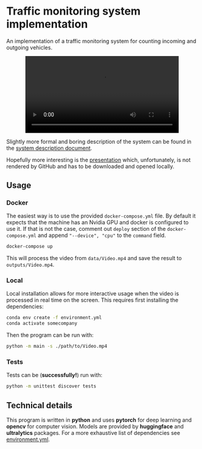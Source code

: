 # Traffic monitoring system implementation

An implementation of a traffic monitoring system for counting incoming and outgoing vehicles.

<p align="center">
<video src="https://github.com/vladserkoff/detect-and-track/assets/9671366/3c9e86f7-3ea8-473a-9199-1c206b2bde2b" controls width="80%"></video>
</p>

Slightly more formal and boring description of the system can be found in the [system description document](./docs/system_description.md).

Hopefully more interesting is the [presentation](./docs/presentation.html) which, unfortunately, is not rendered by GitHub and has to be downloaded and opened locally.

## Usage

### Docker

The easiest way is to use the provided `docker-compose.yml` file. By default it expects that the machine has an Nvidia GPU and docker is configured to use it. If that is not the case, comment out `deploy` section of the `docker-compose.yml` and append `"--device", "cpu"` to the `command` field.

```bash
docker-compose up
```

This will process the video from `data/Video.mp4` and save the result to `outputs/Video.mp4`.

### Local

Local installation allows for more interactive usage when the video is processed in real time on the screen. This requires first installing the dependencies:

```bash
conda env create -f environment.yml
conda activate somecompany
```

Then the program can be run with:

```bash
python -m main -s ./path/to/Video.mp4
```

### Tests

Tests can be (**successfully!**) run with:

```bash
python -m unittest discover tests
```

## Technical details

This program is written in **python** and uses **pytorch** for deep learning and **opencv** for computer vision. Models are provided by **huggingface** and **ultralytics** packages. For a more exhaustive list of dependencies see [environment.yml](./environment.yml).
